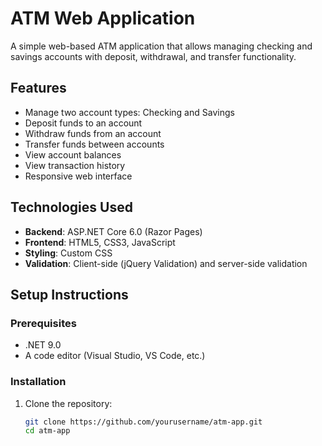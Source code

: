 # ATM Web Application

A simple web-based ATM application that allows managing checking and savings accounts with deposit, withdrawal, and transfer functionality.

## Features

- Manage two account types: Checking and Savings
- Deposit funds to an account
- Withdraw funds from an account
- Transfer funds between accounts
- View account balances
- View transaction history
- Responsive web interface

## Technologies Used

- **Backend**: ASP.NET Core 6.0 (Razor Pages)
- **Frontend**: HTML5, CSS3, JavaScript
- **Styling**: Custom CSS
- **Validation**: Client-side (jQuery Validation) and server-side validation

## Setup Instructions

### Prerequisites

- .NET 9.0
- A code editor (Visual Studio, VS Code, etc.)

### Installation

1. Clone the repository:
   ```bash
   git clone https://github.com/yourusername/atm-app.git
   cd atm-app